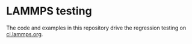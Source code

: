 # LAMMPS testing 

The code and examples in this repository drive the regression testing on [ci.lammps.org](https://ci.lammps.org).
